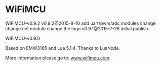# WiFiMCU


WiFiMCU-v0.9.2
v0.9.2@2015-8-10
add uart/pwm/adc modules change
change net module
change the logo
v0.9.1@2015-7-26
initial publish

WiFiMCU-v0.9.0

Based on EMW3165 and Lua 5.1.4. Thanks to LuaNode.

More information please go to: www.wifimcu.com
